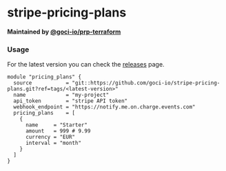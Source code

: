 # stripe-pricing-plans

**Maintained by [@goci-io/prp-terraform](https://github.com/orgs/goci-io/teams/prp-terraform)**

### Usage

For the latest version you can check the [releases](https://github.com/goci-io/stripe-pricing-plans/releases) page. 

```hcl
module "pricing_plans" {
  source           = "git::https://github.com/goci-io/stripe-pricing-plans.git?ref=tags/<latest-version>"
  name             = "my-project"
  api_token        = "stripe API token"
  webhook_endpoint = "https://notify.me.on.charge.events.com"
  pricing_plans    = [
    {
      name     = "Starter"
      amount   = 999 # 9.99
      currency = "EUR"
      interval = "month"
    }
  ]
}
```
